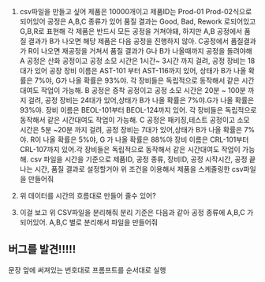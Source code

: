 1. csv파일을 만들고 싶어
제품은 10000개이고 제품ID는 Prod-01 Prod-02식으로 되어있어
공정은 A,B,C 종류가 있어
품질 결과는 Good, Bad, Rework 로되어있고 G,B,R로 표현해
각 제품은 반드시 모든 공정을 거쳐야돼, 하지만 A,B 공정에서 품질 결과가 B가 나오면 해당 제품은 다음 공정을 진행하지 않아.
C공정에서 품질결과가 R이 나오면 재공정을 거쳐서 품질 결과가 G나 B가 나올때까지 공정을 돌려야해
A 공정은 산화 공정이고 공정 소모 시간은 1시간~ 3시간 까지 걸려, 공정 장비는 18대가 있어 공장 장비 이름은 AST-101 부터 AST-116까지 있어, 상태가 B가 나올 확률은 7%야, G가 나올 확률은 93%야. 각 장비들은 독립적으로 동작해서 같은 시간대여도 작업이 가능해.
B 공정은 증착 공정이고 공정 소모 시간은 20분 ~ 100분 까지 걸려, 공정 장비는 24대가 있어,상태가 B가 나올 확률은 7%야.G가 나올 확률은 93%야. 장비 이름은 BEOL-101부터 BEOL-124까지 있어. 각 장비들은 독립적으로 동작해서 같은 시간대여도 작업이 가능해.
C 공정은 패키징,테스트 공정이고 소모 시간은 5분 ~20분 까지 걸려, 공정 장비는 7대가 있어,상태가 B가 나올 확률은 7%야. R이 나올 확률은 5%야, G 가 나올 확률은 88%야 장비 이름은 CRL-101부터 CRL-107까지 있어.각 장비들은 독립적으로 동작해서 같은 시간대여도 작업이 가능해.
csv 파일을 시간을 기준으로 제품ID, 공정 종류, 장비ID, 공정 시작시간, 공정 끝나는 시간, 품질 결과로 설정할거야
위 조건을 이용해서 제품을 스케줄링한 csv파일을 만들어줘


2. 위 데이터를 시간의 흐름대로 만들어 줄수 있어?

3. 이걸 보고 위 CSV파일을 분리해줘
분리 기준은 다음과 같아
공정 종류에 A,B,C 가 되어있어.
A,B,C 별로 분리해서 파일을 만들어줘

## 버그를 발견!!!!!

문장 앞에 써져있는 번호대로 프롬프트를 순서대로 실행
